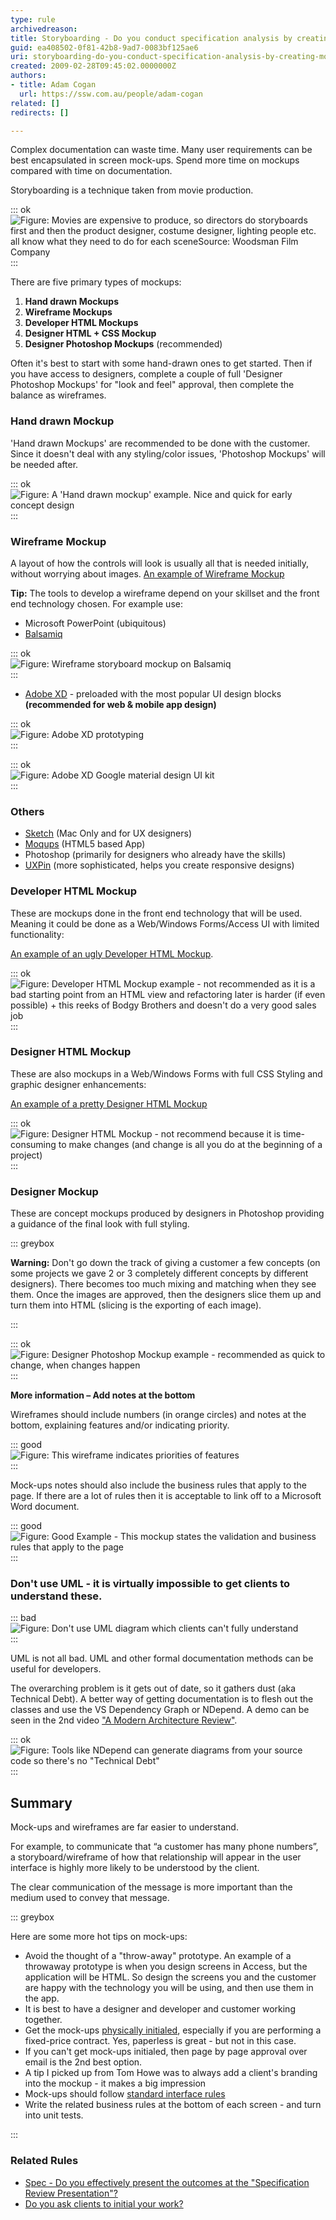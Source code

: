```yaml
---
type: rule
archivedreason: 
title: Storyboarding - Do you conduct specification analysis by creating mock-ups?
guid: ea408502-0f81-42b8-9ad7-0083bf125ae6
uri: storyboarding-do-you-conduct-specification-analysis-by-creating-mock-ups
created: 2009-02-28T09:45:02.0000000Z
authors:
- title: Adam Cogan
  url: https://ssw.com.au/people/adam-cogan
related: []
redirects: []

---
```


Complex documentation can waste time. Many user requirements can be best encapsulated in screen mock-ups. Spend more time on mockups compared with time on documentation.


<!--endintro-->

Storyboarding is a technique taken from movie production.


::: ok  
![Figure: Movies are expensive to produce, so directors do storyboards first and then the product designer, costume designer, lighting people etc. all know what they need to do for each sceneSource: Woodsman Film Company](movie-storyboard.jpg)  
:::

There are five primary types of mockups:

1. **Hand drawn Mockups**
2. **Wireframe Mockups**
3. **Developer HTML Mockups**
4. **Designer HTML + CSS Mockup**
5. **Designer Photoshop Mockups** (recommended)


Often it's best to start with some hand-drawn ones to get started. Then if you have access to designers, complete a couple of full 'Designer Photoshop Mockups' for "look and feel" approval, then complete the balance as wireframes.

### Hand drawn Mockup

'Hand drawn Mockups' are recommended to be done with the customer. Since it doesn't deal with any styling/color issues, 'Photoshop Mockups' will be needed after.


::: ok  
![Figure: A 'Hand drawn mockup' example. Nice and quick for early concept design](Hand-Drawn-Mockup.jpg)  
:::

### Wireframe Mockup


A layout of how the controls will look is usually all that is needed initially, without worrying about images. [An example of Wireframe Mockup](http://www.ssw.com.au/projects/ml_elaw/scenarios/index.html)

**Tip:** The tools to develop a wireframe depend on your skillset and the front end technology chosen. For example use:

* Microsoft PowerPoint (ubiquitous)
* [Balsamiq](http://www.balsamiq.com/)

::: ok  
![Figure: Wireframe storyboard mockup on Balsamiq](c24602_WireframeMockup.jpg)  
:::

* [Adobe XD](http://www.adobe.com/au/products/experience-design.html) - preloaded with the most popular UI design blocks  **(recommended for web & mobile app design)**



::: ok  
![Figure: Adobe XD prototyping](AdobeXD.jpg)  
:::


::: ok  
![Figure: Adobe XD Google material design UI kit](AdobeXDMaterialDesign.png)  
:::

### Others 


* [Sketch](https://www.sketchapp.com/) (Mac Only and for UX designers)
* [Moqups](https://moqups.com/) (HTML5 based App)
* Photoshop (primarily for designers who already have the skills)
* [UXPin](http://uxpin.com/) (more sophisticated, helps you create responsive designs)


### Developer HTML Mockup

These are mockups done in the front end technology that will be used. Meaning it could be done as a Web/Windows Forms/Access UI with limited functionality:

[An example of an ugly Developer HTML Mockup](http://www.ssw.com.au/Projects/AC_Metalcorp/Default.aspx).


::: ok  
![Figure: Developer HTML Mockup example - not recommended as it is a bad starting point from an HTML view and refactoring later is harder (if even possible) + this reeks of Bodgy Brothers and doesn't do a very good sales job](1d9b4a\_DeveloperHTMLMockup.jpg)  
:::

### Designer HTML Mockup

These are also mockups in a Web/Windows Forms with full CSS Styling and graphic designer enhancements:

[An example of a pretty Designer HTML Mockup](http://www.ssw.com.au/projects/ml_elaw/html/clientpage.html)


::: ok  
![Figure: Designer HTML Mockup - not recommend because it is time-consuming to make changes (and change is all you do at the beginning of a project)](11fe40\_HTMLMockup.jpg)  
:::

### Designer Mockup

These are concept mockups produced by designers in Photoshop providing a guidance of the final look with full styling.


::: greybox

**Warning:** Don't go down the track of giving a customer a few concepts (on some projects we gave 2 or 3 completely different concepts by different designers). There becomes too much mixing and matching when they see them. Once the images are approved, then the designers slice them up and turn them into HTML (slicing is the exporting of each image).

:::


::: ok  
![Figure: Designer Photoshop Mockup example - recommended as quick to change, when changes happen](1d6c03\_PSMockup.jpg)  
:::

**More information – Add notes at the bottom**

Wireframes should include numbers (in orange circles) and notes at the bottom, explaining features and/or indicating priority.


::: good  
![Figure: This wireframe indicates priorities of features](wireframe-with-notes.jpg)  
:::

Mock-ups notes should also include the business rules that apply to the page. If there are a lot of rules then it is acceptable to link off to a Microsoft Word document.


::: good  
![Figure: Good Example - This mockup states the validation and business rules that apply to the page](88215b\_Mockup\_1.jpg)  
:::

### Don't use UML - it is virtually impossible to get clients to understand these.


::: bad  
![Figure: Don't use UML diagram which clients can't fully understand](Bad-UML.jpg)  
:::

UML is not all bad. UML and other formal documentation methods can be useful for developers.

The overarching problem is it gets out of date, so it gathers dust (aka Technical Debt).
A better way of getting documentation is to flesh out the classes and use the VS Dependency Graph or NDepend.
A demo can be seen in the 2nd video ["A Modern Architecture Review"](http://channel9.msdn.com/Events/TechEd/Australia/2012?sort=sequential&direction=desc&term=&s=adam%2Bcogan).


::: ok  
![Figure: Tools like NDepend can generate diagrams from your source code so there's no "Technical Debt"](23f19c\_ndepend.png)  
:::

## Summary

Mock-ups and wireframes are far easier to understand.

For example, to communicate that “a customer has many phone numbers”, a storyboard/wireframe of how that relationship will appear in the user interface is highly more likely to be understood by the client.

The clear communication of the message is more important than the medium used to convey that message.


::: greybox

Here are some more hot tips on mock-ups:

* Avoid the thought of a "throw-away" prototype. An example of a throwaway prototype is when you design screens in Access, but the application will be HTML. So design the screens you and the customer are happy with the technology you will be using, and then use them in the app.
* It is best to have a designer and developer and customer working together.
* Get the mock-ups [physically initialed](/Pages/AskClientsToInitialYourWork.aspx), especially if you are performing a fixed-price contract. Yes, paperless is great - but not in this case.
* If you can't get mock-ups initialed, then page by page approval over email is the 2nd best option.
* A tip I picked up from Tom Howe was to always add a client's branding into the mockup - it makes a big impression
* Mock-ups should follow [standard interface rules](http://www.ssw.com.au/ssw/Standards/Rules/RulesToBetterInterfaces.aspx)
* Write the related business rules at the bottom of each screen - and turn into unit tests.


:::

### Related Rules

* [Spec - Do you effectively present the outcomes at the "Specification Review Presentation"?](/spec-do-you-effectively-present-the-outcomes-at-the-specification-review-presentation)
* [Do you ask clients to initial your work?](/do-you-ask-clients-to-initial-your-work)
